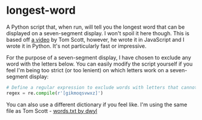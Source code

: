 # longest-word

A Python script that, when run, will tell you the longest word that can be displayed on a seven-segment display. I won't spoil it here though. This is based off [a video](https://www.youtube.com/watch?v=zp4BMR88260) by Tom Scott, however, he wrote it in JavaScript and I wrote it in Python. It's not particularly fast or impressive.

For the purpose of a seven-segment display, I have chosen to exclude any word with the letters below. You can easily modify the script yourself if you feel I'm being too strict (or too lenient) on which letters work on a seven-segment display:

```python
# Define a regular expression to exclude words with letters that cannot be displayed on a seven segment display
regex = re.compile(r'[gikmoqsvwxz]')
```

You can also use a different dictionary if you feel like. I'm using the same file as Tom Scott - [words.txt by dwyl](https://github.com/dwyl/english-words/blob/master/words.txt)